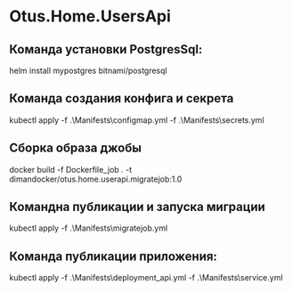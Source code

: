 # Otus.Home.UsersApi

## Команда установки PostgresSql:
helm install mypostgres bitnami/postgresql

## Команда создания конфига и секрета
kubectl apply -f .\Manifests\configmap.yml -f .\Manifests\secrets.yml

## Сборка образа джобы
docker build -f Dockerfile_job . -t dimandocker/otus.home.userapi.migratejob:1.0

## Командна публикации и запуска миграции
kubectl apply -f .\Manifests\migratejob.yml

## Команда публикации приложения:
kubectl apply -f .\Manifests\deployment_api.yml -f .\Manifests\service.yml